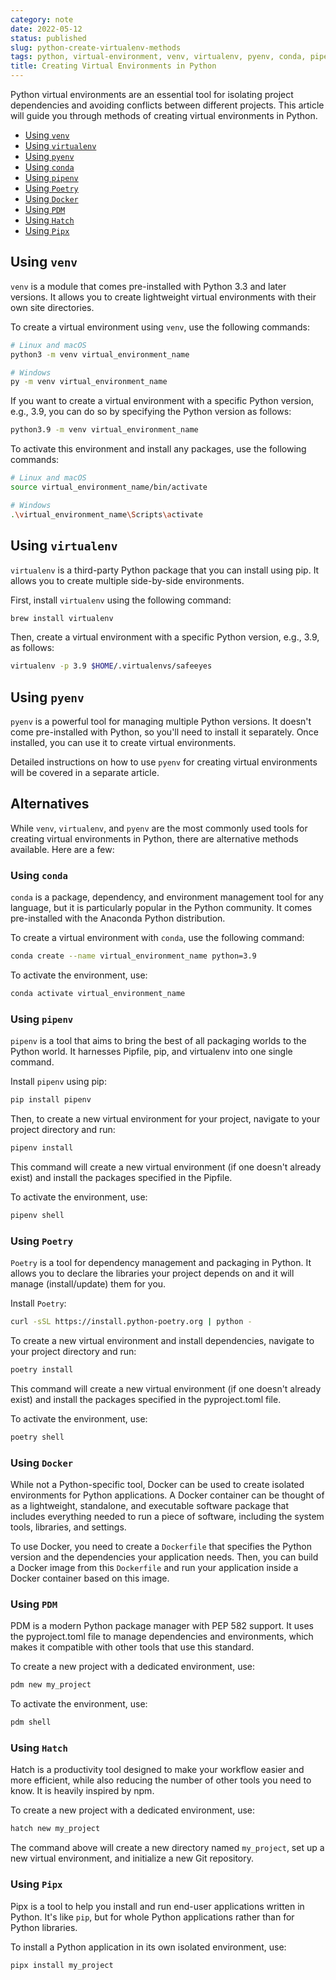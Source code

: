 ```yaml
---
category: note
date: 2022-05-12
status: published
slug: python-create-virtualenv-methods
tags: python, virtual-environment, venv, virtualenv, pyenv, conda, pipenv, poetry, docker, pdm, hatch, pipx, python-environment-setup, python-dependency-management, python-packaging
title: Creating Virtual Environments in Python
---
```


Python virtual environments are an essential tool for isolating project dependencies and avoiding conflicts between different projects. This article will guide you through methods of creating virtual environments in Python.

<!-- MarkdownTOC levels="2,3" autolink="true" autoanchor="true" -->

- [Using `venv`](#using-venv)
- [Using `virtualenv`](#using-virtualenv)
- [Using `pyenv`](#using-pyenv)
- [Using `conda`](#using-conda)
- [Using `pipenv`](#using-pipenv)
- [Using `Poetry`](#using-poetry)
- [Using `Docker`](#using-docker)
- [Using `PDM`](#using-pdm)
- [Using `Hatch`](#using-hatch)
- [Using `Pipx`](#using-pipx)

<!-- /MarkdownTOC -->

<a id="using-venv"></a>
## Using `venv`

`venv` is a module that comes pre-installed with Python 3.3 and later versions. It allows you to create lightweight virtual environments with their own site directories.

To create a virtual environment using `venv`, use the following commands:

```sh
# Linux and macOS
python3 -m venv virtual_environment_name

# Windows
py -m venv virtual_environment_name
```

If you want to create a virtual environment with a specific Python version, e.g., 3.9, you can do so by specifying the Python version as follows:

```sh
python3.9 -m venv virtual_environment_name
```

To activate this environment and install any packages, use the following commands:

```sh
# Linux and macOS
source virtual_environment_name/bin/activate

# Windows
.\virtual_environment_name\Scripts\activate
```

<a id="using-virtualenv"></a>
## Using `virtualenv`

`virtualenv` is a third-party Python package that you can install using pip. It allows you to create multiple side-by-side environments.

First, install `virtualenv` using the following command:

```sh
brew install virtualenv
```

Then, create a virtual environment with a specific Python version, e.g., 3.9, as follows:

```sh
virtualenv -p 3.9 $HOME/.virtualenvs/safeeyes
```

<a id="using-pyenv"></a>
## Using `pyenv`

`pyenv` is a powerful tool for managing multiple Python versions. It doesn't come pre-installed with Python, so you'll need to install it separately. Once installed, you can use it to create virtual environments.

Detailed instructions on how to use `pyenv` for creating virtual environments will be covered in a separate article.


## Alternatives
While `venv`, `virtualenv`, and `pyenv` are the most commonly used tools for creating virtual environments in Python, there are alternative methods available. Here are a few:

<a id="using-conda"></a>
### Using `conda`

`conda` is a package, dependency, and environment management tool for any language, but it is particularly popular in the Python community. It comes pre-installed with the Anaconda Python distribution.

To create a virtual environment with `conda`, use the following command:

```sh
conda create --name virtual_environment_name python=3.9
```

To activate the environment, use:

```sh
conda activate virtual_environment_name
```

<a id="using-pipenv"></a>
### Using `pipenv`

`pipenv` is a tool that aims to bring the best of all packaging worlds to the Python world. It harnesses Pipfile, pip, and virtualenv into one single command.

Install `pipenv` using pip:

```sh
pip install pipenv
```

Then, to create a new virtual environment for your project, navigate to your project directory and run:

```sh
pipenv install
```

This command will create a new virtual environment (if one doesn't already exist) and install the packages specified in the Pipfile.

To activate the environment, use:

```sh
pipenv shell
```

<a id="using-poetry"></a>
### Using `Poetry`

`Poetry` is a tool for dependency management and packaging in Python. It allows you to declare the libraries your project depends on and it will manage (install/update) them for you.

Install `Poetry`:

```sh
curl -sSL https://install.python-poetry.org | python -
```

To create a new virtual environment and install dependencies, navigate to your project directory and run:

```sh
poetry install
```

This command will create a new virtual environment (if one doesn't already exist) and install the packages specified in the pyproject.toml file.

To activate the environment, use:

```sh
poetry shell
```

<a id="using-docker"></a>
### Using `Docker`

While not a Python-specific tool, Docker can be used to create isolated environments for Python applications. A Docker container can be thought of as a lightweight, standalone, and executable software package that includes everything needed to run a piece of software, including the system tools, libraries, and settings.

To use Docker, you need to create a `Dockerfile` that specifies the Python version and the dependencies your application needs. Then, you can build a Docker image from this `Dockerfile` and run your application inside a Docker container based on this image.

<a id="using-pdm"></a>
### Using `PDM`

PDM is a modern Python package manager with PEP 582 support. It uses the pyproject.toml file to manage dependencies and environments, which makes it compatible with other tools that use this standard.

To create a new project with a dedicated environment, use:

```sh
pdm new my_project
```

To activate the environment, use:

```sh
pdm shell
```

<a id="using-hatch"></a>
### Using `Hatch`

Hatch is a productivity tool designed to make your workflow easier and more efficient, while also reducing the number of other tools you need to know. It is heavily inspired by npm.

To create a new project with a dedicated environment, use:

```sh
hatch new my_project
```

The command above will create a new directory named `my_project`, set up a new virtual environment, and initialize a new Git repository.

<a id="using-pipx"></a>
### Using `Pipx`

Pipx is a tool to help you install and run end-user applications written in Python. It's like `pip`, but for whole Python applications rather than for Python libraries.

To install a Python application in its own isolated environment, use:

```sh
pipx install my_project
```

